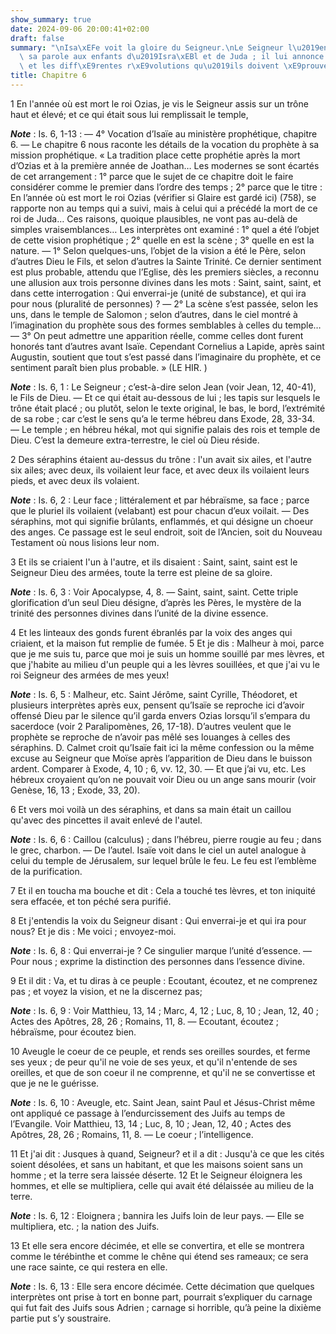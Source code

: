 ```yaml
---
show_summary: true
date: 2024-09-06 20:00:41+02:00
draft: false
summary: "\nIsa\xEFe voit la gloire du Seigneur.\nLe Seigneur l\u2019envoie porter\
  \ sa parole aux enfants d\u2019Isra\xEBl et de Juda ; il lui annonce leur endurcissement,\
  \ et les diff\xE9rentes r\xE9volutions qu\u2019ils doivent \xE9prouver.\n"
title: Chapitre 6
---
```





1 En l'année où est mort le roi Ozias, je vis le Seigneur assis sur un trône haut et élevé; et ce qui était sous lui remplissait le temple,

***Note*** :  Is. 6, 1-13 : ― 4° Vocation d’Isaïe au ministère prophétique, chapitre 6. ― Le chapitre 6 nous raconte les détails de la vocation du prophète à sa mission prophétique. « La tradition place cette prophétie après la mort d’Ozias et à la première année de Joathan… Les modernes se sont écartés de cet arrangement : 1° parce que le sujet de ce chapitre doit le faire considérer comme le premier dans l’ordre des temps ; 2° parce que le titre : En l’année où est mort le roi Ozias (vérifier si Glaire est gardé ici) (758), se rapporte non au temps qui a suivi, mais à celui qui a précédé la mort de ce roi de Juda… Ces raisons, quoique plausibles, ne vont pas au-delà de simples vraisemblances… Les interprètes ont examiné : 1° quel a été l’objet de cette vision prophétique ; 2° quelle en est la scène ; 3° quelle en est la nature. ― 1° Selon quelques-uns, l’objet de la vision a été le Père, selon d’autres Dieu le Fils, et selon d’autres la Sainte Trinité. Ce dernier sentiment est plus probable, attendu que l’Eglise,
dès les premiers siècles, a reconnu une allusion aux trois personne divines dans les mots : Saint, saint, saint, et dans cette interrogation : Qui enverrai-je (unité de substance), et qui ira pour nous (pluralité de personnes) ? ― 2° La scène s’est passée, selon les uns, dans le temple de Salomon ; selon d’autres, dans le ciel montré à l’imagination du prophète sous des formes semblables à celles du temple… ― 3° On peut admettre une apparition réelle, comme celles dont furent honorés tant d’autres avant Isaïe. Cependant Cornelius a Lapide, après saint Augustin, soutient que tout s’est passé dans l’imaginaire du prophète, et ce sentiment paraît bien plus probable. » (LE HIR. )

***Note*** :  Is. 6, 1 : Le Seigneur ; c’est-à-dire selon Jean (voir Jean, 12, 40-41), le Fils de Dieu. ― Et ce qui était au-dessous de lui ; les tapis sur lesquels le trône était placé ; ou plutôt, selon le texte original, le bas, le bord, l’extrémité de sa robe ; car c’est le sens qu’a le terme hébreu dans Exode, 28, 33-34. ― Le temple ; en hébreu hékal, mot qui signifie palais des rois et temple de Dieu. C’est la demeure extra-terrestre, le ciel où Dieu réside.

2 Des séraphins étaient au-dessus du trône : l'un avait six ailes, et l'autre six ailes; avec deux, ils voilaient leur face, et avec deux ils voilaient leurs pieds, et avec deux ils volaient.

***Note*** :  Is. 6, 2 : Leur face ; littéralement et par hébraïsme, sa face ; parce que le pluriel ils voilaient (velabant) est pour chacun d’eux voilait. ― Des séraphins, mot qui signifie brûlants, enflammés, et qui désigne un choeur des anges. Ce passage est le seul endroit, soit de l’Ancien, soit du Nouveau Testament où nous lisions leur nom.

3 Et ils se criaient l'un à l'autre, et ils disaient : Saint, saint, saint est le Seigneur Dieu des armées, toute la terre est pleine de sa gloire.

***Note*** :  Is. 6, 3 : Voir Apocalypse, 4, 8. ― Saint, saint, saint. Cette triple glorification d’un seul Dieu désigne, d’après les Pères, le mystère de la trinité des personnes divines dans l’unité de la divine essence.


4 Et les linteaux des gonds furent ébranlés par la voix des anges qui criaient, et la maison fut remplie de fumée. 5 Et je dis : Malheur à moi, parce que je me suis tu, parce que moi je suis un homme souillé par mes lèvres, et que j'habite au milieu d'un peuple qui a les lèvres souillées, et que j'ai vu le roi Seigneur des armées de mes yeux!

***Note*** :  Is. 6, 5 : Malheur, etc. Saint Jérôme, saint Cyrille, Théodoret, et plusieurs interprètes après eux, pensent qu’Isaïe se reproche ici d’avoir offensé Dieu par le silence qu’il garda envers Ozias lorsqu’il s’empara du sacerdoce (voir 2 Paralipomènes, 26, 17-18). D’autres veulent que le prophète se reproche de n’avoir pas mêlé ses louanges à celles des séraphins. D. Calmet croit qu’Isaïe fait ici la même confession ou la même excuse au Seigneur que Moïse après l’apparition de Dieu dans le buisson ardent. Comparer à Exode, 4, 10 ; 6, vv. 12, 30. ― Et que j’ai vu, etc. Les hébreux croyaient qu’on ne pouvait voir Dieu ou un ange sans mourir (voir Genèse, 16, 13 ; Exode, 33, 20).


6 Et vers moi voilà un des séraphins, et dans sa main était un caillou qu'avec des pincettes il avait enlevé de l'autel.

***Note*** :  Is. 6, 6 : Caillou (calculus) ; dans l’hébreu, pierre rougie au feu ; dans le grec, charbon. ― De l’autel. Isaïe voit dans le ciel un autel analogue à celui du temple de Jérusalem, sur lequel brûle le feu. Le feu est l’emblème de la purification.

7 Et il en toucha ma bouche et dit : Cela a touché tes lèvres, et ton iniquité sera effacée, et ton péché sera purifié.


8 Et j'entendis la voix du Seigneur disant : Qui enverrai-je et qui ira pour nous? Et je dis : Me voici ; envoyez-moi.

***Note*** :  Is. 6, 8 : Qui enverrai-je ? Ce singulier marque l’unité d’essence. ― Pour nous ; exprime la distinction des personnes dans l’essence divine.

9 Et il dit : Va, et tu diras à ce peuple : Ecoutant, écoutez, et ne comprenez pas ; et voyez la vision, et ne la discernez pas;

***Note*** :  Is. 6, 9 : Voir Matthieu, 13, 14 ; Marc, 4, 12 ; Luc, 8, 10 ; Jean, 12, 40 ; Actes des Apôtres, 28, 26 ; Romains, 11, 8. ― Ecoutant, écoutez ; hébraïsme, pour écoutez bien.

10 Aveugle le coeur de ce peuple, et rends ses oreilles sourdes, et ferme ses yeux ; de peur qu'il ne voie de ses yeux, et qu'il n'entende de ses oreilles, et que de son coeur il ne comprenne, et qu'il ne se convertisse et que je ne le guérisse.

***Note*** :  Is. 6, 10 : Aveugle, etc. Saint Jean, saint Paul et Jésus-Christ même ont appliqué ce passage à l’endurcissement des Juifs au temps de l’Evangile. Voir Matthieu, 13, 14 ; Luc, 8, 10 ; Jean, 12, 40 ; Actes des Apôtres, 28, 26 ; Romains, 11, 8. ― Le coeur ; l’intelligence.

11 Et j'ai dit : Jusques à quand, Seigneur? et il a dit : Jusqu'à ce que les cités soient désolées, et sans un habitant, et que les maisons soient sans un homme ; et la terre sera laissée déserte. 12 Et le Seigneur éloignera les hommes, et elle se multipliera, celle qui avait été délaissée au milieu de la terre.

***Note*** :  Is. 6, 12 : Eloignera ; bannira les Juifs loin de leur pays. ― Elle se multipliera, etc. ; la nation des Juifs.

13 Et elle sera encore décimée, et elle se convertira, et elle se montrera comme le térébinthe et comme le chêne qui étend ses rameaux; ce sera une race sainte, ce qui restera en elle.

***Note*** :  Is. 6, 13 : Elle sera encore décimée. Cette décimation que quelques interprètes ont prise à tort en bonne part, pourrait s’expliquer du carnage qui fut fait des Juifs sous Adrien ; carnage si horrible, qu’à peine la dixième partie put s’y soustraire.

